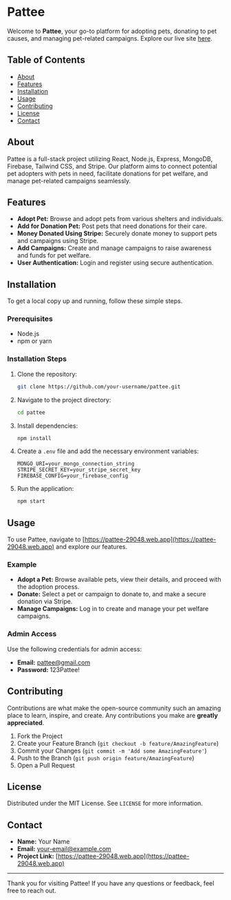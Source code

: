 # Pattee

Welcome to **Pattee**, your go-to platform for adopting pets, donating to pet causes, and managing pet-related campaigns. Explore our live site [here](https://pattee-29048.web.app).

## Table of Contents
- [About](#about)
- [Features](#features)
- [Installation](#installation)
- [Usage](#usage)
- [Contributing](#contributing)
- [License](#license)
- [Contact](#contact)

## About
Pattee is a full-stack project utilizing React, Node.js, Express, MongoDB, Firebase, Tailwind CSS, and Stripe. Our platform aims to connect potential pet adopters with pets in need, facilitate donations for pet welfare, and manage pet-related campaigns seamlessly.

## Features
- **Adopt Pet:** Browse and adopt pets from various shelters and individuals.
- **Add for Donation Pet:** Post pets that need donations for their care.
- **Money Donated Using Stripe:** Securely donate money to support pets and campaigns using Stripe.
- **Add Campaigns:** Create and manage campaigns to raise awareness and funds for pet welfare.
- **User Authentication:** Login and register using secure authentication.

## Installation
To get a local copy up and running, follow these simple steps.

### Prerequisites
- Node.js
- npm or yarn

### Installation Steps
1. Clone the repository:
    ```sh
    git clone https://github.com/your-username/pattee.git
    ```
2. Navigate to the project directory:
    ```sh
    cd pattee
    ```
3. Install dependencies:
    ```sh
    npm install
    ```
4. Create a `.env` file and add the necessary environment variables:
    ```env
    MONGO_URI=your_mongo_connection_string
    STRIPE_SECRET_KEY=your_stripe_secret_key
    FIREBASE_CONFIG=your_firebase_config
    ```
5. Run the application:
    ```sh
    npm start
    ```

## Usage
To use Pattee, navigate to [https://pattee-29048.web.app](https://pattee-29048.web.app) and explore our features.

### Example
- **Adopt a Pet:** Browse available pets, view their details, and proceed with the adoption process.
- **Donate:** Select a pet or campaign to donate to, and make a secure donation via Stripe.
- **Manage Campaigns:** Log in to create and manage your pet welfare campaigns.

### Admin Access
Use the following credentials for admin access:
- **Email:** pattee@gmail.com
- **Password:** 123Pattee!

## Contributing
Contributions are what make the open-source community such an amazing place to learn, inspire, and create. Any contributions you make are **greatly appreciated**.

1. Fork the Project
2. Create your Feature Branch (`git checkout -b feature/AmazingFeature`)
3. Commit your Changes (`git commit -m 'Add some AmazingFeature'`)
4. Push to the Branch (`git push origin feature/AmazingFeature`)
5. Open a Pull Request

## License
Distributed under the MIT License. See `LICENSE` for more information.

## Contact
- **Name:** Your Name
- **Email:** your-email@example.com
- **Project Link:** [https://pattee-29048.web.app](https://pattee-29048.web.app)

---

Thank you for visiting Pattee! If you have any questions or feedback, feel free to reach out.
